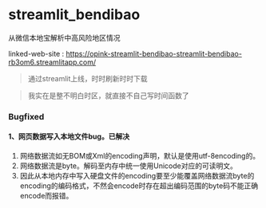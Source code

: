 # streamlit_bendibao
从微信本地宝解析中高风险地区情况

linked-web-site : https://opink-streamlit-bendibao-streamlit-bendibao-rb3om6.streamlitapp.com/

> 通过streamlit上线，时时刷新时时下载

> 我实在是整不明白时区，就直接不自己写时间函数了

### Bugfixed
#### 1、网页数据写入本地文件bug。已解决
1. 网络数据流如无BOM或Xml的encoding声明，默认是使用utf-8encoding的。
2. 网络数据流是byte。解码至内存中统一使用Unicode对应的可读明文。
3. 因此从本地内存中写入硬盘文件的encoding要至少能覆盖网络数据流byte的encoding的编码格式，不然会encode时存在超出编码范围的byte码不能正确encode而报错。
